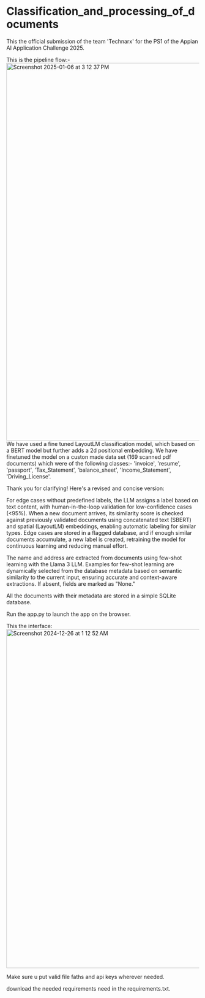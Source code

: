 # Classification_and_processing_of_documents
This the official submission of the team 'Technarx' for the PS1 of the Appian AI Application Challenge 2025.

This is the pipeline flow:-
<img width="985" alt="Screenshot 2025-01-06 at 3 12 37 PM" src="https://github.com/user-attachments/assets/435cdde8-3f51-4be6-8ba9-ce828ab04ddf" />
We have used a fine tuned LayoutLM classification model, which based on a BERT model but further adds a 2d positional embedding. We have finetuned the model on a custon made data set (169 scanned pdf documents) which were of the following classes:- 'invoice', 'resume', 'passport', 'Tax_Statement', 'balance_sheet', 'Income_Statement', 'Driving_License'. 

Thank you for clarifying! Here's a revised and concise version:

For edge cases without predefined labels, the LLM assigns a label based on text content, with human-in-the-loop validation for low-confidence cases (<95%). When a new document arrives, its similarity score is checked against previously validated documents using concatenated text (SBERT) and spatial (LayoutLM) embeddings, enabling automatic labeling for similar types. Edge cases are stored in a flagged database, and if enough similar documents accumulate, a new label is created, retraining the model for continuous learning and reducing manual effort.

The name and address are extracted from documents using few-shot learning with the Llama 3 LLM. Examples for few-shot learning are dynamically selected from the database metadata based on semantic similarity to the current input, ensuring accurate and context-aware extractions. If absent, fields are marked as "None."

All the documents with their metadata are stored in a simple SQLite database. 

Run the app.py to launch the app on the browser.

This the interface:
<img width="884" alt="Screenshot 2024-12-26 at 1 12 52 AM" src="https://github.com/user-attachments/assets/316dea8d-d9d0-432f-a01b-497a48fcab67" />

Make sure u put valid file faths and api keys wherever needed.

download the needed requirements need in the requirements.txt.
